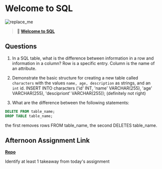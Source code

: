 # Welcome to SQL

![replace_me](https://codeworks.blob.core.windows.net/public/assets/img/illustrations/placeholder.svg)

> **📖 [Welcome to SQL](https://codeworksacademy.com/fs-student-guide/resources/wk11/01-MySQL-GettingStarted)**

## Questions

1. In a SQL table, what is the difference between information in a row and information in a column?
Row is a specific entry. Column is the name of an attribute.

2. Demonstrate the basic structure for creating a new table called `characters` with the values `name, age, description` as strings, and an `int` id.
INSERT INTO characters ('id' INT, 'name' VARCHAR(255), 'age' VARCHAR(255), 'descipriont' VARCHAR(255));
(definitely not right)

3. What are the difference between the following statements: 
```sql
DELETE FROM table_name;
DROP TABLE table_name;
```
the first removes rows FROM table_name, the second DELETES table_name.

## Afternoon Assignment Link

**[Repo](https://github.com/Annikyet/<ASSIGNMENT_REPO>)**

Identify at least 1 takeaway from today's assignment
